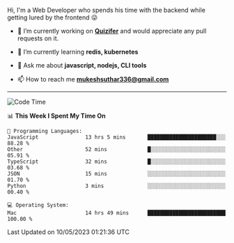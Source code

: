 Hi, I'm a Web Developer who spends his time with the backend while getting lured by the frontend 😜

- 🔭 I’m currently working on **[Quizifer](https://github.com/SutharMukesh/Quizifer/)** and would appreciate any pull requests on it.

- 🌱 I’m currently learning **redis, kubernetes**

- 💬 Ask me about **javascript, nodejs, CLI tools**

- 📫 How to reach me **mukeshsuthar336@gmail.com**

---
<!--START_SECTION:waka-->
![Code Time](http://img.shields.io/badge/Code%20Time-2%2C281%20hrs%202%20mins-blue)

📊 **This Week I Spent My Time On** 

```text
💬 Programming Languages: 
JavaScript               13 hrs 5 mins       ██████████████████████░░░   88.28 % 
Other                    52 mins             █░░░░░░░░░░░░░░░░░░░░░░░░   05.91 % 
TypeScript               32 mins             █░░░░░░░░░░░░░░░░░░░░░░░░   03.68 % 
JSON                     15 mins             ░░░░░░░░░░░░░░░░░░░░░░░░░   01.70 % 
Python                   3 mins              ░░░░░░░░░░░░░░░░░░░░░░░░░   00.40 % 

💻 Operating System: 
Mac                      14 hrs 49 mins      █████████████████████████   100.00 % 
```


 Last Updated on 10/05/2023 01:21:36 UTC
<!--END_SECTION:waka-->
